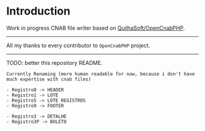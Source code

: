 # Introduction

Work in progress CNAB file writer based on [QuilhaSoft/OpenCnabPHP](https://github.com/QuilhaSoft/OpenCnabPHP).

---

All my thanks to every contributor to `OpenCnabPHP` project.

---

TODO: better this repository README.


``` 
Currently Renaming (more human readable for now, because i don't have much expertise with cnab files)

- Registro0 -> HEADER
- Registro1 -> LOTE
- Registro5 -> LOTE REGISTROS
- Registro9 -> FOOTER

- Registro3 -> DETALHE
- Registro3P -> BOLETO
```
